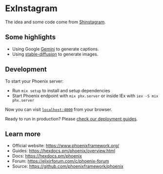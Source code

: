# ExInstagram

The idea and some code come from [Shinstagram](https://github.com/cbh123/shinstagram).

## Some highlights

* Using Google [Gemini](https://ai.google.dev) to generate captions.
* Using [stable-diffusion](https://replicate.com/stability-ai/stable-diffusion) to generate images.

## Development
To start your Phoenix server:

  * Run `mix setup` to install and setup dependencies
  * Start Phoenix endpoint with `mix phx.server` or inside IEx with `iex -S mix phx.server`

Now you can visit [`localhost:4000`](http://localhost:4000) from your browser.

Ready to run in production? Please [check our deployment guides](https://hexdocs.pm/phoenix/deployment.html).

## Learn more

  * Official website: https://www.phoenixframework.org/
  * Guides: https://hexdocs.pm/phoenix/overview.html
  * Docs: https://hexdocs.pm/phoenix
  * Forum: https://elixirforum.com/c/phoenix-forum
  * Source: https://github.com/phoenixframework/phoenix
